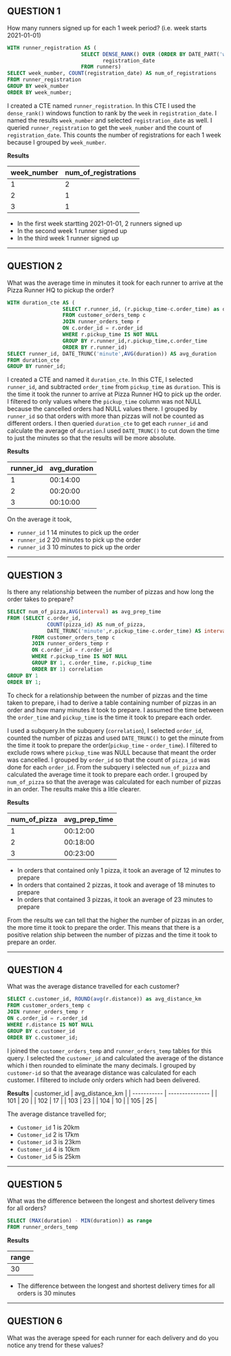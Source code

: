 QUESTION 1
-----------

How many runners signed up for each 1 week period? (i.e. week starts 2021-01-01)

```sql
WITH runner_registration AS (
                        SELECT DENSE_RANK() OVER (ORDER BY DATE_PART('week',registration_date ) DESC) as week_number,
                               registration_date
                        FROM runners)
SELECT week_number, COUNT(registration_date) AS num_of_registrations
FROM runner_registration
GROUP BY week_number
ORDER BY week_number;
```
I created a CTE named `runner_registration`. In this CTE I used the `dense_rank()` windows function to rank by the `week` in `registration_date`. I named the results `week_number` and selected `registration_date` as well. I queried `runner_registration` to get the `week_number` and the count of `registration_date`. This counts the number of registrations for each 1 week because I grouped by `week_number`.

**Results**

| week_number | num_of_registrations |
| ----------- | -------------------- |
| 1           | 2                    |
| 2           | 1                    |
| 3           | 1                    |

* In the first week startting 2021-01-01, 2 runners signed up
* In the second week 1 runner signed up
* In the third week 1 runner signed up

------------------------------------------

QUESTION 2
---------------

What was the average time in minutes it took for each runner to arrive at the Pizza Runner HQ to pickup the order?

```sql
WITH duration_cte AS (
                  SELECT r.runner_id, (r.pickup_time-c.order_time) as duration
                  FROM customer_orders_temp c
                  JOIN runner_orders_temp r
                  ON c.order_id = r.order_id
                  WHERE r.pickup_time IS NOT NULL
                  GROUP BY r.runner_id,r.pickup_time,c.order_time
                  ORDER BY r.runner_id)
SELECT runner_id, DATE_TRUNC('minute',AVG(duration)) AS avg_duration
FROM duration_cte
GROUP BY runner_id;
```

I created a CTE and named it `duration_cte`. In this CTE, I selected `runner_id`, and subtracted `order_time` from `pickup_time` as `duration`. This is the time it took the runner to arrive at Pizza Runner HQ to pick up the order. I filtered to only values where the `pickup_time` column was not NULL because the cancelled orders had NULL values there. I grouped by `runner_id` so that orders with more than pizzas will not be counted as different orders. I then queried `duration_cte` to get each `runner_id` and calculate the average of `duration`.I used `DATE_TRUNC()` to cut down the time to just the minutes so that the results will be more absolute.

**Results**

| runner_id | avg_duration    |
| --------- | --------------- |
| 1         | 00:14:00 |
| 2         | 00:20:00 |
| 3         | 00:10:00 |

On the average it took,
* `runner_id` 1 14 minutes to pick up the order
*  `runner_id` 2 20 minutes to pick up the order
*  `runner_id` 3 10 minutes to pick up the order

----------------------------

QUESTION 3
--------------

Is there any relationship between the number of pizzas and how long the order takes to prepare?

```sql
SELECT num_of_pizza,AVG(interval) as avg_prep_time
FROM (SELECT c.order_id, 
             COUNT(pizza_id) AS num_of_pizza,
             DATE_TRUNC('minute',r.pickup_time-c.order_time) AS interval
	    FROM customer_orders_temp c
	    JOIN runner_orders_temp r
	    ON c.order_id = r.order_id
	    WHERE r.pickup_time IS NOT NULL
	    GROUP BY 1, c.order_time, r.pickup_time
	    ORDER BY 1) correlation
GROUP BY 1
ORDER BY 1;
```
To check for a relationship between the number of pizzas and the time taken to prepare, i had to derive a table containing number of pizzas in an order and how many minutes it took to prepare. I assumed the time between the `order_time` and `pickup_time` is the time it took to prepare each order.

I used a subquery.In the subquery (`correlation`), I selected `order_id`, counted the number of pizzas and used `DATE_TRUNC()` to get the minute from the time it took to prepare the order(`pickup_time` - `order_time`). I filtered to exclude rows where `pickup_time` was NULL because that meant the order was cancelled. I grouped by `order_id` so that the count of `pizza_id` was done for each `order_id`. From the subquery i selected `num_of_pizza` and calculated the average time it took to prepare each order. I grouped by `num_of_pizza` so that the average was calculated for each number of pizzas in an order. The results make this a litle clearer.

**Results**

| num_of_pizza | avg_prep_time   |
| ------------ | --------------- |
| 1            | 00:12:00 |
| 2            | 00:18:00 |
| 3            | 00:23:00 |

* In orders that contained only 1 pizza, it took an average of 12 minutes to prepare
* In orders that contained 2 pizzas, it took and average of 18 minutes to prepare
* In orders that contained 3 pizzas, it took an average of 23 minutes to prepare

From the results we can tell that the higher the number of pizzas in an order, the more time it took to prepare the order. This means that there is a positive relation ship between the number of pizzas and the time it took to prepare an order.

-----------------------------

QUESTION 4
----------

What was the average distance travelled for each customer?

```sql
SELECT c.customer_id, ROUND(avg(r.distance)) as avg_distance_km
FROM customer_orders_temp c
JOIN runner_orders_temp r
ON c.order_id = r.order_id
WHERE r.distance IS NOT NULL
GROUP BY c.customer_id
ORDER BY c.customer_id;
```
I joined the `customer_orders_temp` and `runner_orders_temp` tables for this query. I selected the `customer_id` and calculated the average of the distance which i then rounded to eliminate the many decimals. I grouped by `customer-id` so that the avearage distance was calculated for each customer. I filtered to include only orders which had been delivered.

**Results**
| customer_id | avg_distance_km |
| ----------- | --------------- |
| 101         | 20              |
| 102         | 17              |
| 103         | 23              |
| 104         | 10              |
| 105         | 25              |

The average distance travelled for;

* `Customer_id` 1 is 20km
* `Customer_id` 2 is 17km
* `Customer_id` 3 is 23km
* `Customer_id` 4 is 10km
* `Customer_id` 5 is 25km

----------------------------

QUESTION 5
--------------

What was the difference between the longest and shortest delivery times for all orders?

```sql
SELECT (MAX(duration) - MIN(duration)) as range
FROM runner_orders_temp
```

**Results**

| range |
| ----- |
| 30    |

* The difference between the longest and shortest delivery times for all orders is 30 minutes

-------------------------

QUESTION 6
---------------

What was the average speed for each runner for each delivery and do you notice any trend for these values?

```sql

